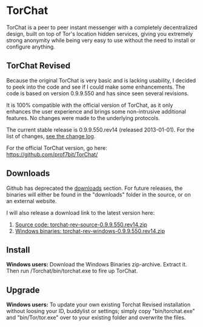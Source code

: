 TorChat
=======

TorChat is a peer to peer instant messenger with a completely decentralized design, 
built on top of Tor's location hidden services, giving you extremely strong anonymity 
while being very easy to use without the need to install or configure anything.


TorChat Revised
---------------

Because the original TorChat is very basic and is lacking usability, I decided to peek 
into the code and see if I could make some enhancements. The code is based on version
0.9.9.550 and has since seen several revisions.

It is 100% compatible with the official version of TorChat, as it only enhances the user 
experience and brings some non-intrusive additional features. No changes were made to 
the underlying protocols.

The current stable release is 0.9.9.550.rev14 (released 2013-01-01).
For the list of changes, [see the change log](https://raw.github.com/torchatrev/TorChat-Revised/torchat_py/torchat/src/changelog.txt).

For the official TorChat version, go here:
https://github.com/prof7bit/TorChat/


Downloads
---------

Github has deprecated the [downloads](https://github.com/torchatrev/TorChat-Revised/downloads) section. For future releases, the binaries will 
either be found in the "downloads" folder in the source, or on an external website.

I will also release a download link to the latest version here:
	
1. [Source code: torchat-rev-source-0.9.9.550.rev14.zip](https://github.com/torchatrev/TorChat-Revised/raw/torchat_py/downloads/torchat-rev-source-0.9.9.550.rev14.zip)
2. [Windows binaries: torchat-rev-windows-0.9.9.550.rev14.zip](https://github.com/torchatrev/TorChat-Revised/raw/torchat_py/downloads/torchat-rev-windows-0.9.9.550.rev14.zip)


Install
-------

**Windows users:**
Download the Windows Binaries zip-archive. Extract it. Then run /Torchat/bin/torchat.exe 
to fire up TorChat.


Upgrade
-------

**Windows users:**
To update your own existing Torchat Revised installation without loosing your ID, buddylist
or settings; simply copy "bin/torchat.exe" and "bin/Tor/tor.exe" over to your existing 
folder and overwrite the files.